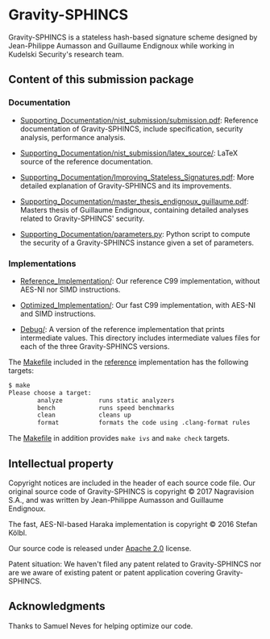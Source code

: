 # Gravity-SPHINCS

Gravity-SPHINCS is a stateless hash-based signature scheme designed by Jean-Philippe Aumasson and Guillaume Endignoux while working in Kudelski Security's research team.

## Content of this submission package

### Documentation

* [Supporting_Documentation/nist_submission/submission.pdf](Supporting_Documentation/nist_submission/submission.pdf): Reference documentation of Gravity-SPHINCS, include specification, security analysis, performance analysis.

* [Supporting_Documentation/nist_submission/latex_source/](Supporting_Documentation/nist_submission/latex_source/): LaTeX source of the reference documentation.

* [Supporting_Documentation/Improving_Stateless_Signatures.pdf](Supporting_Documentation/Improving_Stateless_Signatures.pdf): More detailed explanation of Gravity-SPHINCS and its improvements.

* [Supporting_Documentation/master_thesis_endignoux_guillaume.pdf](Supporting_Documentation/master_thesis_endignoux_guillaume.pdf): Masters thesis of Guillaume Endignoux, containing detailed analyses related to Gravity-SPHINCS' security.

* [Supporting_Documentation/parameters.py](Supporting_Documentation/parameters.py): Python script to compute the security of a Gravity-SPHINCS instance given a set of parameters.

### Implementations

* [Reference_Implementation/](Reference_Implementation): Our reference C99 implementation, without AES-NI nor SIMD instructions.

* [Optimized_Implementation/](Optimized_Implementation): Our fast C99 implementation, with AES-NI and SIMD instructions.

* [Debug/](Debug): A version of the reference implementation that prints intermediate values. This directory includes intermediate values files for each of the three Gravity-SPHINCS versions.

The [Makefile](Reference_Implementation/Makefile) included in the [reference](Reference_Implementation) implementation has the following targets:

```bash
$ make
Please choose a target:
        analyze          runs static analyzers
        bench            runs speed benchmarks
        clean            cleans up
        format           formats the code using .clang-format rules
```

The [Makefile](Debug/Makefile) in addition provides `make ivs` and `make check` targets.

## Intellectual property

Copyright notices are included in the header of each source code file.
Our original source code of Gravity-SPHINCS is copyright © 2017 Nagravision S.A., and was written by Jean-Philippe Aumasson and Guillaume Endignoux.

The fast, AES-NI-based Haraka implementation is copyright © 2016 Stefan Kölbl.

Our source code is released under [Apache 2.0](https://www.apache.org/licenses/LICENSE-2.0) license.

Patent situation: We haven't filed any patent related to Gravity-SPHINCS nor are we aware of existing patent or patent application covering Gravity-SPHINCS.

## Acknowledgments

Thanks to Samuel Neves for helping optimize our code.
